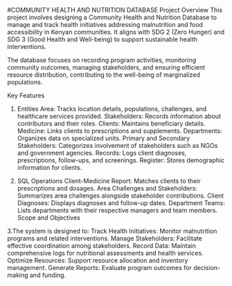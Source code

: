 #COMMUNITY HEALTH AND NUTRITION DATABASE
Project Overview
This project involves designing a Community Health and Nutrition Database to manage and track health initiatives addressing malnutrition and food accessibility in Kenyan communities. 
It aligns with SDG 2 (Zero Hunger) and SDG 3 (Good Health and Well-being) to support sustainable health interventions.

The database focuses on recording program activities, monitoring community outcomes, managing stakeholders, and ensuring efficient 
resource distribution, contributing to the well-being of marginalized populations.

Key Features
1. Entities
Area: Tracks location details, populations, challenges, and healthcare services provided.
Stakeholders: Records information about contributors and their roles.
Clients: Maintains beneficiary details.
Medicine: Links clients to prescriptions and supplements.
Departments: Organizes data on specialized units.
Primary and Secondary Stakeholders: Categorizes involvement of stakeholders such as NGOs and government agencies.
Records: Logs client diagnoses, prescriptions, follow-ups, and screenings.
Register: Stores demographic information for clients.

2. SQL Operations
Client-Medicine Report: Matches clients to their prescriptions and dosages.
Area Challenges and Stakeholders: Summarizes area challenges alongside stakeholder contributions.
Client Diagnoses: Displays diagnoses and follow-up dates.
Department Teams: Lists departments with their respective managers and team members.
Scope and Objectives

3.The system is designed to:
Track Health Initiatives: Monitor malnutrition programs and related interventions.
Manage Stakeholders: Facilitate effective coordination among stakeholders.
Record Data: Maintain comprehensive logs for nutritional assessments and health services.
Optimize Resources: Support resource allocation and inventory management.
Generate Reports: Evaluate program outcomes for decision-making and funding.
